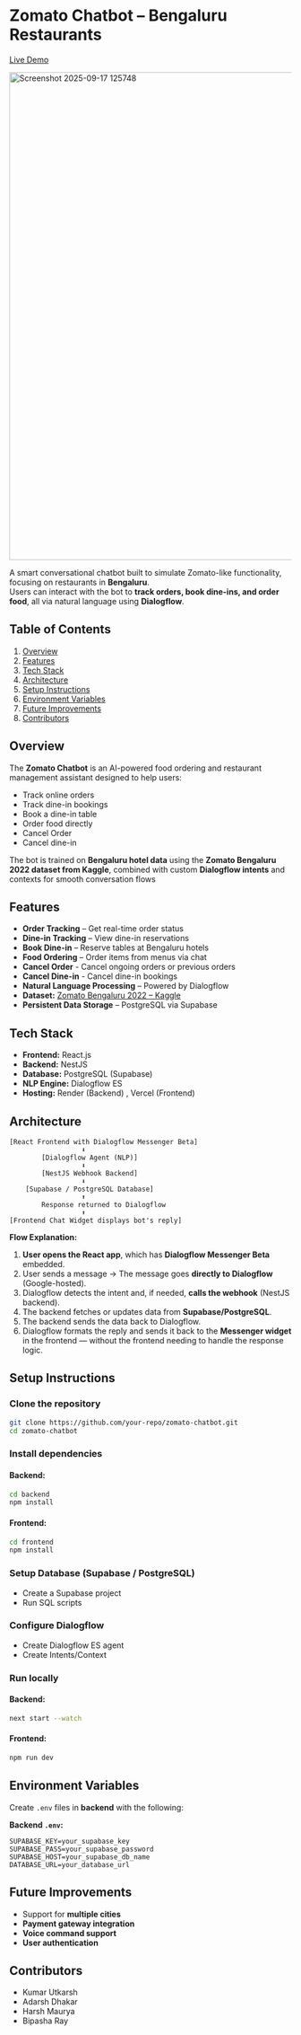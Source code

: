# Zomato Chatbot – Bengaluru Restaurants

[Live Demo](https://zomato-chatbot-frontend.vercel.app/)

<img width="1889" height="869" alt="Screenshot 2025-09-17 125748" src="https://github.com/user-attachments/assets/57540823-0aa3-4813-a3a5-5b862b761adb" />

A smart conversational chatbot built to simulate Zomato-like functionality, focusing on restaurants in **Bengaluru**.  
Users can interact with the bot to **track orders, book dine-ins, and order food**, all via natural language using **Dialogflow**.

## Table of Contents

1. [Overview](#overview)
2. [Features](#features)
3. [Tech Stack](#tech-stack)
4. [Architecture](#architecture)
5. [Setup Instructions](#setup-instructions)
6. [Environment Variables](#environment-variables)
7. [Future Improvements](#future-improvements)
8. [Contributors](#contributors)

## Overview

The **Zomato Chatbot** is an AI-powered food ordering and restaurant management assistant designed to help users:

- Track online orders
- Track dine-in bookings
- Book a dine-in table
- Order food directly
- Cancel Order
- Cancel dine-in

The bot is trained on **Bengaluru hotel data** using the **Zomato Bengaluru 2022 dataset from Kaggle**, combined with custom **Dialogflow intents** and contexts for smooth conversation flows

## Features

- **Order Tracking** – Get real-time order status
- **Dine-in Tracking** – View dine-in reservations
- **Book Dine-in** – Reserve tables at Bengaluru hotels
- **Food Ordering** – Order items from menus via chat
- **Cancel Order** - Cancel ongoing orders or previous orders
- **Cancel Dine-in** - Cancel dine-in bookings
- **Natural Language Processing** – Powered by Dialogflow
- **Dataset:** [Zomato Bengaluru 2022 – Kaggle](https://www.kaggle.com/datasets/vora1011/zomato-bangalore-restaurants-2022)
- **Persistent Data Storage** – PostgreSQL via Supabase

## Tech Stack

- **Frontend:** React.js
- **Backend:** NestJS
- **Database:** PostgreSQL (Supabase)
- **NLP Engine:** Dialogflow ES
- **Hosting:** Render (Backend) , Vercel (Frontend)

## Architecture

```
[React Frontend with Dialogflow Messenger Beta]
                  ⬇
        [Dialogflow Agent (NLP)]
                  ⬇
        [NestJS Webhook Backend]
                  ⬇
    [Supabase / PostgreSQL Database]
                  ⬆
        Response returned to Dialogflow
                  ⬆
[Frontend Chat Widget displays bot's reply]
```

**Flow Explanation:**

1. **User opens the React app**, which has **Dialogflow Messenger Beta** embedded.
2. User sends a message → The message goes **directly to Dialogflow** (Google-hosted).
3. Dialogflow detects the intent and, if needed, **calls the webhook** (NestJS backend).
4. The backend fetches or updates data from **Supabase/PostgreSQL**.
5. The backend sends the data back to Dialogflow.
6. Dialogflow formats the reply and sends it back to the **Messenger widget** in the frontend — without the frontend needing to handle the response logic.

## Setup Instructions

### Clone the repository

```bash
git clone https://github.com/your-repo/zomato-chatbot.git
cd zomato-chatbot
```

### Install dependencies

#### Backend:

```bash
cd backend
npm install
```

#### Frontend:

```bash
cd frontend
npm install
```

### Setup Database (Supabase / PostgreSQL)

- Create a Supabase project
- Run SQL scripts

### Configure Dialogflow

- Create Dialogflow ES agent
- Create Intents/Context

### Run locally

#### Backend:

```bash
next start --watch
```

#### Frontend:

```bash
npm run dev
```

## Environment Variables

Create `.env` files in **backend** with the following:

**Backend `.env`:**

```
SUPABASE_KEY=your_supabase_key
SUPABASE_PASS=your_supabase_password
SUPABASE_HOST=your_supabase_db_name
DATABASE_URL=your_database_url
```

## Future Improvements

- Support for **multiple cities**
- **Payment gateway integration**
- **Voice command support**
- **User authentication**

## Contributors

- Kumar Utkarsh
- Adarsh Dhakar
- Harsh Maurya
- Bipasha Ray
